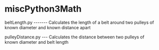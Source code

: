 # miscPython3Math
beltLength.py ------- Calculates the length of a belt around two pulleys of known diameter and known distance apart

pulleyDistance.py --- Calculates the distance between two pulleys of known diameter and belt length

